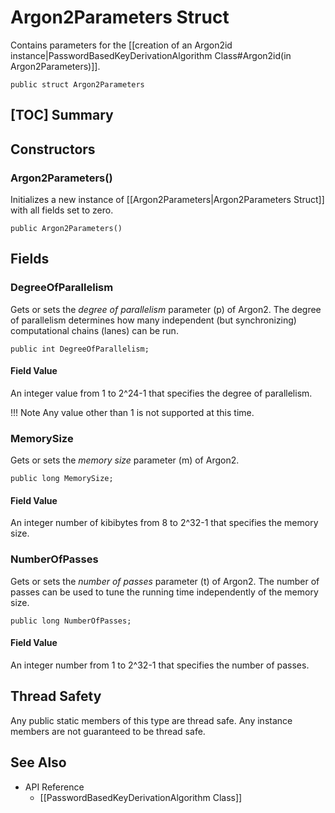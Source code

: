 # Argon2Parameters Struct

Contains parameters for the [[creation of an Argon2id instance|PasswordBasedKeyDerivationAlgorithm Class#Argon2id(in Argon2Parameters)]].

    public struct Argon2Parameters


## [TOC] Summary


## Constructors


### Argon2Parameters()

Initializes a new instance of [[Argon2Parameters|Argon2Parameters Struct]]
with all fields set to zero.

    public Argon2Parameters()


## Fields


### DegreeOfParallelism

Gets or sets the *degree of parallelism* parameter (p) of Argon2. The degree of
parallelism determines how many independent (but synchronizing) computational
chains (lanes) can be run.

    public int DegreeOfParallelism;

#### Field Value

An integer value from 1 to 2^24-1 that specifies the degree of parallelism.

!!! Note
    Any value other than 1 is not supported at this time.


### MemorySize

Gets or sets the *memory size* parameter (m) of Argon2. 

    public long MemorySize;

#### Field Value

An integer number of kibibytes from 8 to 2^32-1 that specifies the memory size.


### NumberOfPasses

Gets or sets the *number of passes* parameter (t) of Argon2. The number of
passes can be used to tune the running time independently of the memory size.

    public long NumberOfPasses;

#### Field Value

An integer number from 1 to 2^32-1 that specifies the number of passes.


## Thread Safety

Any public static members of this type are thread safe. Any instance members are
not guaranteed to be thread safe.


## See Also

* API Reference
    * [[PasswordBasedKeyDerivationAlgorithm Class]]
